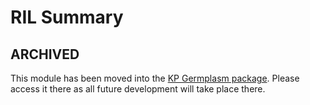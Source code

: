 # RIL Summary

## ARCHIVED

This module has been moved into the [KP Germplasm package](https://github.com/UofS-Pulse-Binfo/kp_germplasm). Please access it there as all future development will take place there.
